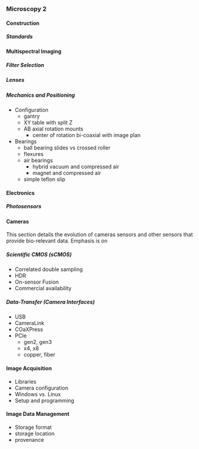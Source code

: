 ### Microscopy 2

#### Construction

##### Standards

#### Multispectral Imaging

##### Filter Selection

##### Lenses

##### Mechanics and Positioning

-   Configuration
    -   gantry
    -   XY table with split Z
    -   AB axial rotation mounts
        -   center of rotation bi-coaxial with image plan
-   Bearings
    -   ball bearing slides vs crossed roller
    -   flexures
    -   air bearings
        -   hybrid vacuum and compressed air
        -   magnet and compressed air
    -   simple teflon slip

#### Electronics

##### Photosensors

#### Cameras

This section details the evolution of cameras sensors and other sensors that provide bio-relevant data. Emphasis is on

##### Scientific CMOS (sCMOS)

-   Correlated double sampling
-   HDR
-   On-sensor Fusion
-   Commercial availability

##### Data-Transfer (Camera Interfaces)

-   USB
-   CameraLink
-   COaXPress
-   PCIe
    -   gen2, gen3
    -   x4, x8
    -   copper, fiber

#### Image Acquisition

-   Libraries
-   Camera configuration
-   Windows vs. Linux
-   Setup and programming <!-- matrix vision has an amazing manual -->

#### Image Data Management

-   Storage format
-   storage location
-   provenance

